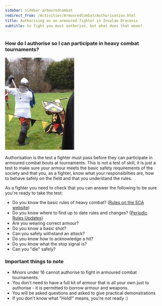 ```yaml
---
sidebar: sidebar-armouredcombat
redirect_from: /Activities/ArmouredCombat/Authorisation.html
title: Authorising as an armoured fighter in Insulae Draconis
subtitle: to fight you must authorise, but what does that mean?
---
```


### How do I authorise so I can participate in heavy combat tournaments?

<img src="/images/armoured-combat/fight_legged.jpg" class="rounded float-md-end m-2" alt="" />

Authorisation is the test a fighter must pass before they can participate in armoured combat bouts at tournaments.  This is not a test of skill, it is just a test to make sure your armour meets the basic safety requirements of the society and that you, as a fighter, know what your responsibilties are, how to behave safely on the field and that you understand the rules.

As a fighter you need to check that you can answer the following to be sure you're ready to take the test:

- Do you know the basic rules of heavy combat? (<a href="http://www.sca.org/officers/marshal/docs/index.html">Rules on the SCA website</a>)
- Do you know where to find up to date rules and changes? (<a href="http://sca.org/officers/marshal/ann.html">Periodic Rules Updates</a>)
- Are you wearing correct armour? 
- Do you  know a basic shot? 
- Can you safely withstand an attack? 
- Do you know how to acknowledge a hit? 
- Do you know what the stop signal is? 
- Can you &quot;die&quot; safely?

### Important things to note

- Minors under 16 cannot authorise to fight in armoured combat tournaments.
- You don't need to have a full kit of armour that is all your own just to authorise - it is permitted to borrow armour and weapons.
- You will be asked questions and asked to give practical demonstrations
- If you don't know what &quot;Hold!&quot; means, you're not ready :)
